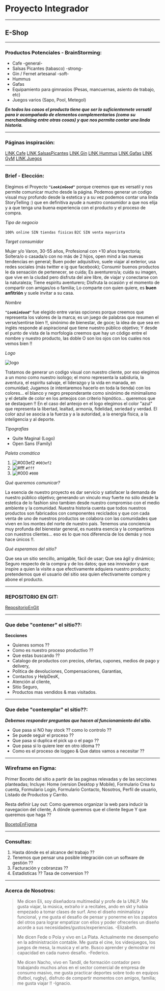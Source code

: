# Proyecto Integrador

--------------------------------
## E-Shop

--------------------------------
### Productos Potenciales - BrainStorming:

* Cafe -general-
* Salsas Picantes (tabasco) -strong-
* Gin / Fernet artesanal -soft-
* Hummus
* Gafas
* Equipamiento para gimnasios (Pesas, mancuernas, asiento de trabajo, etc)
* Juegos varios (Sapo, Pool, Metegol)

***En todos los casos el producto tiene que ser lo suficientemete versatil para ir acompañado de elementos complementarios (como su merchandising entre otras cosas) y que nos permita contar una linda historia.***

--------------------------------
### Páginas inspiración: 

[LINK Cafe](https://tiendajuanvaldez.com/tu-cafe-ideal/)
[LINK SalsasPicantes](https://countrystore.tabasco.com/)
[LINK Gin](https://www.merlegin.com/)
[LINK Hummus](https://kyros.com.ar/)
[LINK Gafas](https://www.palosantoargentina.com.ar/)
[LINK GyM](https://mirfitness.com.ar/)
[LINK Juegos](http://www.tissusargentina.com.ar/index.php)

--------------------------------
### Brief - Elección:

Elegimos el Proyecto ***`"LookinGood"`*** porque creemos que es versatil y nos permite comunicar mucho desde la página.
Podemos generar un codigo visual muy profundo desde la estetica y a su vez podemos contar una linda StoryTelling :) 
que en definitiva ayude a nuestro consumidor a que nos elija y a que tenga una buena experiencia con el producto y el proceso de compra.

*Tipo de negocio*

  `100% online SIN tiendas fisicas`
  `B2C SIN venta mayorista`

*Target consumidor*

Mujer y/o Varon, 30-55 años, Profesional con +10 años trayectoria;
Soltera/o o casada/o con no más de 2 hijos, open mind a las nuevas tendencias en general;
Buen poder adquisitivo, suele viajar al exterior, usa redes sociales (más twitter e ig que facebook);
Consumir buenos productos le da sensación de pertenecer, se cuida;
Es aventurero/a; cuida su imagen, que vive en la ciudad pero disfruta del aire libre, de viajar y conectarse con la naturaleza;
Tiene espiritu aventurero;
Disfruta la ocasión y el momento de compartir con amigas/os o familia;
Lo comparte con quien quiere, es **buen anfitrión** y suele invitar a su casa.

*Nombre*

***`"LookinGood"`*** fue elegido entre varias opciones porque creemos que representa los valores de la marca;
es un juego de palabras que resumen el verse/sentirse bien !!, sinónimo de bienestar, de goce;
la idea de que sea en inglés responde al aspiracional que tiene nuestro público objetivo;
Y desde el punto de vista de la morfología creemos que hay un código entre el nombre y nuestro producto, las doble O son los ojos con los cuales nos vemos bien !!

*Logo*

![logo](https://github.com/polaco22/Grupo_16_LookingGood/blob/main/design/LogoFinal.jpeg)


Tratamos de generar un codigo visual con nuestro cliente, por eso elegimos a un mono como nuestro isologo;
el mono representa la sabiduría, la aventura, el espiritu salvaje, el liderazgo y la vida en manada, en comunidad;
Jugamos (e intentaremos hacerlo en toda la tienda) con los colores... el blanco y negro preponderante como sinónimo de minimalismo y el detalle de color en los anteojos con criterio hipnótico... queremos que se destaquen !!
En el caso del anteojo en el logo elegimos el color "azul" que representa la libertad, lealtad, armonía, fidelidad, seriedad y verdad. El color azul se asocia a la fuerza y a la autoridad, a la energía física, a la inteligencia y al deporte.

*Tipografías*

  - Quite Maginal (Logo)
  - Open Sans (Family)

*Paleta cromática*

  1. ![#003ef2](https://www.w3schools.com/colors/colors_picker.asp?colorhex=003ef2) `#003ef2`
  2. ![#fff](https://www.w3schools.com/colors/colors_picker.asp?colorhex=FFFFFF) `#fff`
  3. ![#000](https://www.w3schools.com/colors/colors_picker.asp?colorhex=000000) `#000`

*Qué queremos comunicar?*

La esencia de nuestro proyecto es dar servicio y satisfacer la demanda de nuestro público objetivo;
generando un vinculo muy fuerte no sólo desde la estetica de lo fashion sino tambien desde nuestro compromiso con el medio ambiente y la comunidad.
Nuestra historia cuenta que todos nuestros productos son fabricados con componentes reciclados y que con cada venta de uno de nuestros productos se colabora con las comunidades que viven en los montes del norte de nuestro país. Tenemos una conciencia muy profunda del bienestar general, es nuestra esencia y la compartimos con nuestros clientes... 
eso es lo que nos diferencia de los demás y nos hace únicos !!.  

*Qué esperamos del sitio?*

Que sea un sitio sencillo, amigable, fácil de usar;
Que sea ágil y dinámico;
Seguro respecto de la compra y de los datos;
que sea innovador y que inspire a quien la visite a que efectivamente adquiera nuestro producto;
pretendemos que el usuario del sitio sea quien efectivamente compre y abone el producto.

--------------------------------
### REPOSITORIO EN GIT:

[RepositorioEnGit](https://github.com/polaco22/Grupo_16_LookingGood.git)

--------------------------------
### Que debe "contener" el sitio??:

**Secciones**

- Quienes somos ??
- Como es nuestro proceso productivo ??
- Que estas buscando ??
- Catalogo de productos con precios, ofertas, cupones, medios de pago y delivery,
- Politica de devoluciones, Compensaciones, Garantias,
- Contactos y HelpDesK,
- Atención al cliente,
- Sitio Seguro,
- Productos mas vendidos & mas visitados.

--------------------------------
### Que debe "contemplar" el sitio??:

***Debemos responder preguntas que hacen al funcionamiento del sitio.***

- Que pasa si NO hay stock ?? como lo controlo ??
- Se puede seguir el proceso ??
- Que pasa si duplica el pick up o el pago ??
- Que pasa si lo quiere leer en otro idioma ??
- Como es el proceso de loggeo & Que datos vamos a necesitar ??

--------------------------------
### Wireframe en Figma: 

Primer Boceto del sitio a partir de las paginas relevadas y de las secciones planteadas;
Incluye: Home (version Desktop y Mobile), Formulario Crea tu cuenta, Formulario Login, Formulario Contacto, Nosotros, Perfil de usuario, Listado de Productos y Carrito.

Resta definir Lay out:
Como queremos organizar la web para inducir la navegacion del cliente,
A dónde queremos que el cliente llegue Y que queremos que haga ??

[BocetoEnFigma](https://www.figma.com/file/wP69w1wQ7GYE8GaRnPvylP/Proyecto-E-commerce-DG-team-library?node-id=0%3A1)

--------------------------------
### Consultas:

1. Hasta dónde es el alcance del trabajo ??
2. Tenemos que pensar una posible integración con un software de gestión ??
3. Facturación y cobranzas ??
4. Estadisticas ?? Tasa de conversion ??

--------------------------------
### Acerca de Nosotros: 

> Me dicen Eli, soy diseñadora multimedial y profe de la UNLP. Me gusta viajar, la música, extraño ir a recitales, ando en skt y había empezado a tomar clases de surf. Amo el diseño minimalista y funcional, y me gusta el desafio de pensar y ponerme en los zapatos del otros para lograr empatizar con ellos y poder ofrecerles un diseño acorde a sus necesidades/gustos/experiencias. -Elizabeth.

> Me dicen Fede o Pola y vivo en La Plata. Actualmente me desempeño en la administración contable. Me gusta el cine, los videojuegos, los juegos de mesa, la musica y el arte. Busco aprender y demostrar mi capacidad en cada nuevo desafio. -Federico.

> Me dicen Nacho, vivo en Tandil, de formación contador pero trabajando muchos años en el sector comercial de empresa de consumo masivo, me gusta practicar deportes sobre todo en equipos (futbol, rugby), disfruto de compartir momentos con amigos, familia; me gusta viajar !! -Ignacio.


